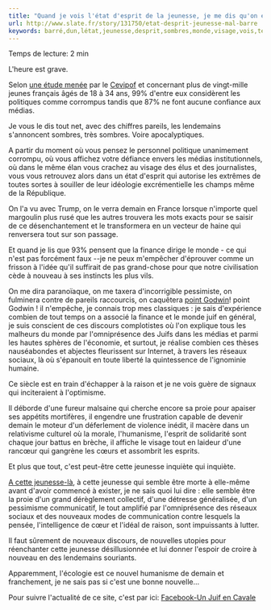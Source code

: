 ```yaml
---
title: "Quand je vois l'état d'esprit de la jeunesse, je me dis qu'on est vraiment mal barré"
url: http://www.slate.fr/story/131750/etat-desprit-jeunesse-mal-barre
keywords: barré,dun,létat,jeunesse,desprit,sombres,monde,visage,vois,temps,dis,sociaux,demain,dune,quon,mal,sais,vraiment
---
```

Temps de lecture: 2 min

L\'heure est grave.

Selon [](http://etudiant.lefigaro.fr/article/99-des-jeunes-pensent-que-les-hommes-politiques-sont-corrompus_18a752d8-c2b5-11e6-9da1-d53405673179/) [une étude mené](http://etudiant.lefigaro.fr/article/99-des-jeunes-pensent-que-les-hommes-politiques-sont-corrompus_18a752d8-c2b5-11e6-9da1-d53405673179/)[e](http://etudiant.lefigaro.fr/article/99-des-jeunes-pensent-que-les-hommes-politiques-sont-corrompus_18a752d8-c2b5-11e6-9da1-d53405673179/) par le [Cevipof](http://www.cevipof.com/) et concernant plus de vingt-mille jeunes français âgés de 18 à 34 ans, 99% d\'entre eux considèrent les politiques comme corrompus tandis que 87% ne font aucune confiance aux médias.

Je vous le dis tout net, avec des chiffres pareils, les lendemains s\'annoncent sombres, très sombres. Voire apocalyptiques.

A partir du moment où vous pensez le personnel politique unanimement corrompu, où vous affichez votre défiance envers les médias institutionnels, où dans le même élan vous crachez au visage des élus et des journalistes, vous vous retrouvez alors dans un état d\'esprit qui autorise les extrêmes de toutes sortes à souiller de leur idéologie excrémentielle les champs même de la République.

On l\'a vu avec Trump, on le verra demain en France lorsque n\'importe quel margoulin plus rusé que les autres trouvera les mots exacts pour se saisir de ce désenchantement et le transformera en un vecteur de haine qui renversera tout sur son passage.

Et quand je lis que 93% pensent que la finance dirige le monde - ce qui n\'est pas forcément faux --je ne peux m\'empêcher d\'éprouver comme un frisson à l\'idée qu\'il suffirait de pas grand-chose pour que notre civilisation cède à nouveau à ses instincts les plus vils.

On me dira paranoïaque, on me taxera d\'incorrigible pessimiste, on fulminera contre de pareils raccourcis, on caquêtera [point Godwin](https://fr.wikipedia.org/wiki/Loi_de_Godwin)! point Godwin ! il n\'empêche, je connais trop mes classiques : je sais d\'expérience combien de tout temps on a associé la finance et le monde juif en général, je suis conscient de ces discours complotistes où l\'on explique tous les malheurs du monde par l\'omniprésence des Juifs dans les médias et parmi les hautes sphères de l\'économie, et surtout, je réalise combien ces thèses nauséabondes et abjectes fleurissent sur Internet, à travers les réseaux sociaux, là où s\'épanouit en toute liberté la quintessence de l\'ignominie humaine.

Ce siècle est en train d\'échapper à la raison et je ne vois guère de signaux qui inciteraient à l\'optimisme.

Il déborde d\'une fureur malsaine qui cherche encore sa proie pour apaiser ses appétits mortifères, il engendre une frustration capable de devenir demain le moteur d\'un déferlement de violence inédit, il macère dans un relativisme culturel où la morale, l\'humanisme, l\'esprit de solidarité sont chaque jour battus en brèche, il affiche le visage tout en laideur d\'une rancœur qui gangrène les cœurs et assombrit les esprits.

Et plus que tout, c\'est peut-être cette jeunesse inquiète qui inquiète.

[A cette jeunesse-là](https://lejournal.cnrs.fr/articles/le-grand-miroir-de-la-jeunesse-francaise), à cette jeunesse qui semble être morte à elle-même avant d\'avoir commencé à exister, je ne sais quoi lui dire : elle semble être la proie d\'un grand dérèglement collectif, d\'une détresse généralisée, d\'un pessimisme communicatif, le tout amplifié par l\'omniprésence des réseaux sociaux et des nouveaux modes de communication contre lesquels la pensée, l\'intelligence de cœur et l\'idéal de raison, sont impuissants à lutter.

Il faut sûrement de nouveaux discours, de nouvelles utopies pour réenchanter cette jeunesse désillusionnée et lui donner l\'espoir de croire à nouveau en des lendemains souriants.

Apparemment, l'écologie est ce nouvel humanisme de demain et franchement, je ne sais pas si c\'est une bonne nouvelle\...

Pour suivre l\'actualité de ce site, c\'est par ici: [Facebook-Un Juif en Cavale](https://www.facebook.com/pages/Un-juif-en-cavale-Laurent-Sagalovitsch/373236056096087?skip_nax_wizard=true)
